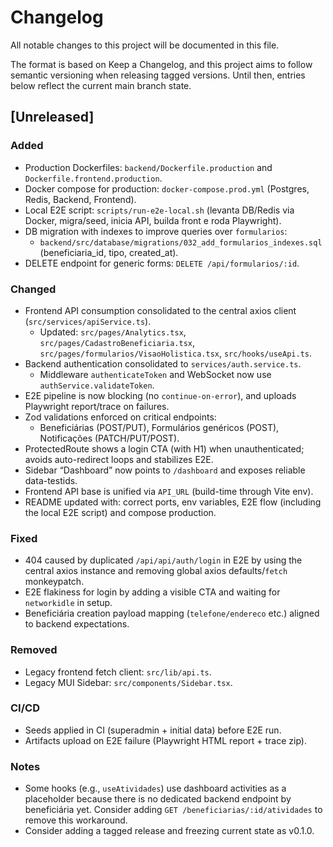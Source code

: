 # Changelog

All notable changes to this project will be documented in this file.

The format is based on Keep a Changelog, and this project aims to follow semantic versioning when releasing tagged versions. Until then, entries below reflect the current main branch state.

## [Unreleased]

### Added
- Production Dockerfiles: `backend/Dockerfile.production` and `Dockerfile.frontend.production`.
- Docker compose for production: `docker-compose.prod.yml` (Postgres, Redis, Backend, Frontend).
- Local E2E script: `scripts/run-e2e-local.sh` (levanta DB/Redis via Docker, migra/seed, inicia API, builda front e roda Playwright).
- DB migration with indexes to improve queries over `formularios`:
  - `backend/src/database/migrations/032_add_formularios_indexes.sql` (beneficiaria_id, tipo, created_at).
- DELETE endpoint for generic forms: `DELETE /api/formularios/:id`.

### Changed
- Frontend API consumption consolidated to the central axios client (`src/services/apiService.ts`).
  - Updated: `src/pages/Analytics.tsx`, `src/pages/CadastroBeneficiaria.tsx`, `src/pages/formularios/VisaoHolistica.tsx`, `src/hooks/useApi.ts`.
- Backend authentication consolidated to `services/auth.service.ts`.
  - Middleware `authenticateToken` and WebSocket now use `authService.validateToken`.
- E2E pipeline is now blocking (no `continue-on-error`), and uploads Playwright report/trace on failures.
- Zod validations enforced on critical endpoints:
  - Beneficiárias (POST/PUT), Formulários genéricos (POST), Notificações (PATCH/PUT/POST).
- ProtectedRoute shows a login CTA (with H1) when unauthenticated; avoids auto-redirect loops and stabilizes E2E.
- Sidebar “Dashboard” now points to `/dashboard` and exposes reliable data-testids.
- Frontend API base is unified via `API_URL` (build-time through Vite env).
- README updated with: correct ports, env variables, E2E flow (including the local E2E script) and compose production.

### Fixed
- 404 caused by duplicated `/api/api/auth/login` in E2E by using the central axios instance and removing global axios defaults/`fetch` monkeypatch.
- E2E flakiness for login by adding a visible CTA and waiting for `networkidle` in setup.
- Beneficiária creation payload mapping (`telefone/endereco` etc.) aligned to backend expectations.

### Removed
- Legacy frontend fetch client: `src/lib/api.ts`.
- Legacy MUI Sidebar: `src/components/Sidebar.tsx`.

### CI/CD
- Seeds applied in CI (superadmin + initial data) before E2E run.
- Artifacts upload on E2E failure (Playwright HTML report + trace zip).

### Notes
- Some hooks (e.g., `useAtividades`) use dashboard activities as a placeholder because there is no dedicated backend endpoint by beneficiária yet. Consider adding `GET /beneficiarias/:id/atividades` to remove this workaround.
- Consider adding a tagged release and freezing current state as v0.1.0.


